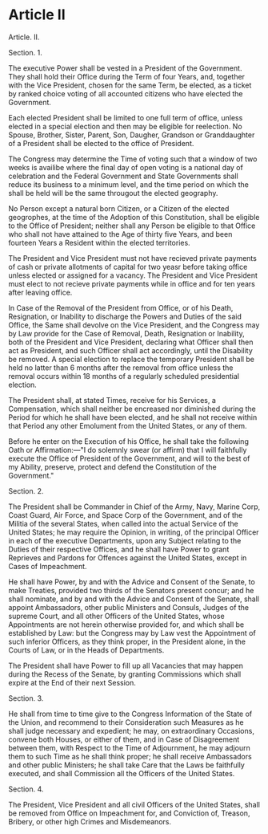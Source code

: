 # Article II

Article. II.

Section. 1.

The executive Power shall be vested in a President of the Government. They shall hold their Office during the Term of four Years, and, together with the Vice President, chosen for the same Term, be elected, as a ticket by ranked choice voting of all accounted citizens who have elected the Government.

Each elected President shall be limited to one full term of office, unless elected in a special election and then may be eligible for reelection.  No Spouse, Brother, Sister, Parent, Son, Daugher, Grandson or Granddaughter of a President shall be elected to the office of President.

The Congress may determine the Time of voting such that a window of two weeks is availibe where the final day of open voting is a national day of celebration and the Federal Government and State Governments shall reduce its business to a minimum level, and the time period on which the shall be held will be the same througout the elected geography.

No Person except a natural born Citizen, or a Citizen of the elected geogrophes, at the time of the Adoption of this Constitution, shall be eligible to the Office of President; neither shall any Person be eligible to that Office who shall not have attained to the Age of thirty five Years, and been fourteen Years a Resident within the elected territories.

The President and Vice President must not have recieved private payments of cash or private allotments of capital for two yeasr before taking office unless elected or assigned for a vacancy.  The President and Vice President  must elect to not recieve private payments while in office and for ten years after leaving office.

In Case of the Removal of the President from Office, or of his Death, Resignation, or Inability to discharge the Powers and Duties of the said Office, the Same shall devolve on the Vice President, and the Congress may by Law provide for the Case of Removal, Death, Resignation or Inability, both of the President and Vice President, declaring what Officer shall then act as President, and such Officer shall act accordingly, until the Disability be removed.  A special election to replace the temporary President shall be held no latter than 6 months after the removal from office unless the removal occurs within 18 months of a regularly scheduled presidential election.

The President shall, at stated Times, receive for his Services, a Compensation, which shall neither be encreased nor diminished during the Period for which he shall have been elected, and he shall not receive within that Period any other Emolument from the United States, or any of them.

Before he enter on the Execution of his Office, he shall take the following Oath or Affirmation:—"I do solemnly swear (or affirm) that I will faithfully execute the Office of President of the Government, and will to the best of my Ability, preserve, protect and defend the Constitution of the Government."

Section. 2.

The President shall be Commander in Chief of the Army, Navy, Marine Corp, Coast Guard, Air Force, and Space Corp of the Government, and of the Militia of the several States, when called into the actual Service of the United States; he may require the Opinion, in writing, of the principal Officer in each of the executive Departments, upon any Subject relating to the Duties of their respective Offices, and he shall have Power to grant Reprieves and Pardons for Offences against the United States, except in Cases of Impeachment.

He shall have Power, by and with the Advice and Consent of the Senate, to make Treaties, provided two thirds of the Senators present concur; and he shall nominate, and by and with the Advice and Consent of the Senate, shall appoint Ambassadors, other public Ministers and Consuls, Judges of the supreme Court, and all other Officers of the United States, whose Appointments are not herein otherwise provided for, and which shall be established by Law: but the Congress may by Law vest the Appointment of such inferior Officers, as they think proper, in the President alone, in the Courts of Law, or in the Heads of Departments.

The President shall have Power to fill up all Vacancies that may happen during the Recess of the Senate, by granting Commissions which shall expire at the End of their next Session.

Section. 3.

He shall from time to time give to the Congress Information of the State of the Union, and recommend to their Consideration such Measures as he shall judge necessary and expedient; he may, on extraordinary Occasions, convene both Houses, or either of them, and in Case of Disagreement between them, with Respect to the Time of Adjournment, he may adjourn them to such Time as he shall think proper; he shall receive Ambassadors and other public Ministers; he shall take Care that the Laws be faithfully executed, and shall Commission all the Officers of the United States.

Section. 4.

The President, Vice President and all civil Officers of the United States, shall be removed from Office on Impeachment for, and Conviction of, Treason, Bribery, or other high Crimes and Misdemeanors.
